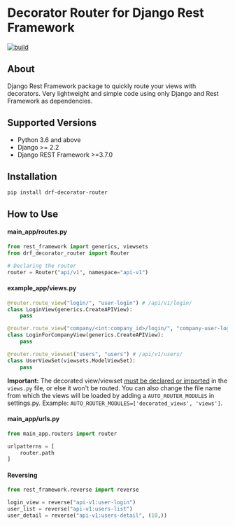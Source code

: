 Decorator Router for Django Rest Framework
==========================================

[![build](https://github.com/brenodega28/drf-decorator-router/actions/workflows/build.yml/badge.svg)](https://github.com/brenodega28/drf-decorator-router/actions/workflows/build.yml)

About
-----
Django Rest Framework package to quickly route your views with decorators.
Very lightweight and simple code using only Django and Rest Framework as dependencies.

Supported Versions
------------------
* Python 3.6 and above
* Django >= 2.2
* Django REST Framework >=3.7.0

Installation
------------
```shell
pip install drf-decorator-router
```

How to Use
----------

#### main_app/routes.py
```python
from rest_framework import generics, viewsets
from drf_decorator_router import Router

# Declaring the router
router = Router("api/v1", namespace="api-v1")
```

#### example_app/views.py
```python
@router.route_view("login/", "user-login") # /api/v1/login/
class LoginView(generics.CreateAPIView):
    pass

@router.route_view("company/<int:company_id>/login/", "company-user-login") # /api/v1/company/10/login/
class LoginForCompanyView(generics.CreateAPIView):
    pass

@router.route_viewset("users", "users") # /api/v1/users/
class UserViewSet(viewsets.ModelViewSet):
    pass
```
<b>Important:</b> The decorated view/viewset <u>must be declared or imported</u> in the `views.py` file, or else it
won't be routed. You can also change the file name from which the views will be loaded by adding a `AUTO_ROUTER_MODULES`
in settings.py. Example: `AUTO_ROUTER_MODULES=['decorated_views', 'views']`.

#### main_app/urls.py
```python
from main_app.routers import router

urlpatterns = [
    router.path
]
```

#### Reversing
```python
from rest_framework.reverse import reverse

login_view = reverse("api-v1:user-login")
user_list = reverse("api-v1:users-list")
user_detail = reverse("api-v1:users-detail", (10,))
```
